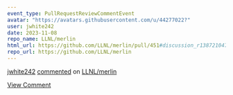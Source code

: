 ```yaml
---
event_type: PullRequestReviewCommentEvent
avatar: "https://avatars.githubusercontent.com/u/44277022?"
user: jwhite242
date: 2023-11-08
repo_name: LLNL/merlin
html_url: https://github.com/LLNL/merlin/pull/451#discussion_r1387210477
repo_url: https://github.com/LLNL/merlin
---
```


<a href='https://github.com/jwhite242' target='_blank'>jwhite242</a> <a href='https://github.com/LLNL/merlin/pull/451#discussion_r1387210477' target='_blank'>commented</a> on <a href='https://github.com/LLNL/merlin' target='_blank'>LLNL/merlin</a>

<a href='https://github.com/LLNL/merlin/pull/451#discussion_r1387210477' target='_blank'>View Comment</a>